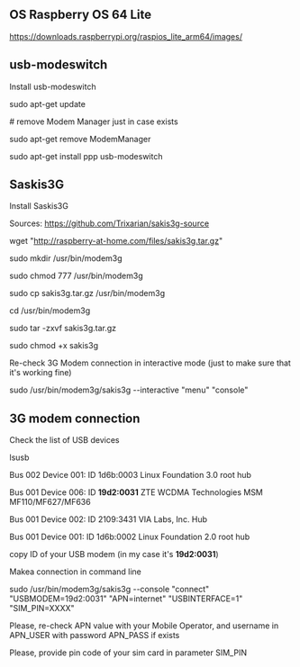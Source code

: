 ## OS Raspberry OS 64 Lite

https://downloads.raspberrypi.org/raspios_lite_arm64/images/

## usb-modeswitch
Install usb-modeswitch

sudo apt-get update

\# remove Modem Manager just in case exists

sudo apt-get remove ModemManager

sudo apt-get install ppp usb-modeswitch

## Saskis3G

Install Saskis3G

Sources: https://github.com/Trixarian/sakis3g-source

wget "http://raspberry-at-home.com/files/sakis3g.tar.gz"

sudo mkdir /usr/bin/modem3g

sudo chmod 777 /usr/bin/modem3g

sudo cp sakis3g.tar.gz /usr/bin/modem3g

cd /usr/bin/modem3g

sudo tar -zxvf sakis3g.tar.gz

sudo chmod +x sakis3g

Re-check 3G Modem connection in interactive mode (just to make sure that it's working fine)

sudo /usr/bin/modem3g/sakis3g --interactive "menu" "console"

## 3G modem connection
Check the list of USB devices

lsusb

Bus 002 Device 001: ID 1d6b:0003 Linux Foundation 3.0 root hub

Bus 001 Device 006: ID <b>19d2:0031</b> ZTE WCDMA Technologies MSM MF110/MF627/MF636

Bus 001 Device 002: ID 2109:3431 VIA Labs, Inc. Hub

Bus 001 Device 001: ID 1d6b:0002 Linux Foundation 2.0 root hub

copy ID of your USB modem (in my case it's <b>19d2:0031</b>)

Makea connection in command line

sudo /usr/bin/modem3g/sakis3g --console "connect" "USBMODEM=19d2:0031" "APN=internet" "USBINTERFACE=1" "SIM_PIN=XXXX"

Please, re-check APN value with your Mobile Operator, and username in APN_USER with password APN_PASS if exists

Please, provide pin code of your sim card in parameter SIM_PIN

